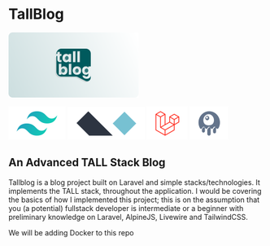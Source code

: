 # TallBlog

![TallBlog logo](/public/images/tallblog-banner-white.svg "TallBlog Logo")

![  ](/public/images/tailwindcss.svg) ![  ](/public/images/alpinejs.svg) ![  ](/public/images/laravel.svg) ![  ](/public/images/livewire.svg)

## An Advanced TALL Stack Blog

Tallblog is a blog project built on Laravel and simple stacks/technologies. It implements the TALL stack, throughout the application. I would be covering the basics of how I implemented this project; this is on the assumption that you (a potential) fullstack developer is intermediate or a beginner with preliminary knowledge on Laravel, AlpineJS, Livewire and TailwindCSS.

We will be adding Docker to this repo
